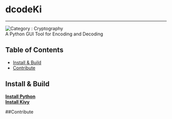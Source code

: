 # dcodeKi
________
![Category : Cryptography](https://en.wikipedia.org/wiki/Cryptography)<br>
A Python GUI Tool for Encoding and Decoding 

## Table of Contents
- [Install & Build](#install-build)
- [Contribute](#contribute)
## Install & Build
[**Install Python**](https://www.python.org/downloads/)<br>
[**Install Kivy**](https://kivy.org/doc/stable/gettingstarted/installation.html)<br>



##Contribute
